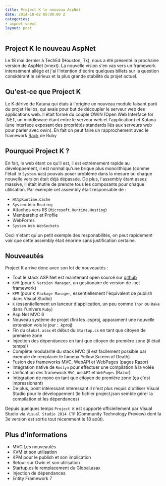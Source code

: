 ```yaml
---
title: Project K le nouveau AspNet
date: 2014-10-02 00:00:00 Z
categories:
- aspnet-vnext
layout: post
---
```


## Project K le nouveau AspNet

Le 18 mai dernier à TechEd (Houston, Tx), nous a été présenté la prochaine version de AspNet (vnext). La nouvelle vision s'en vas vers un framework intensément allégé et j'ai l'intention d'écrire quelques billets sur la question considérant le sérieux et la plus grande stabilité du projet actuel.

## Qu'est-ce que Project K

Le K dérive de Katana qui étais à l'origine un nouveau module faisant parti du projet Helios, qui avais pour but de découpler le serveur web des applications web. Il était formé du couple OWIN (Open Web Interface for .NET, un middleware étant entre le serveur web et l'application) et Katana (une interface exposant des propriétés standards liés aux serveurs web pour parler avec owin). En fait on peut faire un rapprochement avec le framework [Rack](http://rack.github.io/) de Ruby

## Pourquoi Project K ?

En fait, le web étant ce qu'il est, il est extrèmement rapide au développement, il est normal qu'une brique plus monolithique (comme l'était le `System.Web`) pouvais poser problème dans la mesure où chaque nouvelle version était déjà dépassée. De plus, l'assembly étant assez massive, il était inutile de prendre tous les composants pour chaque utilisation. Par exemple cet assembly était responsable de :

- `HttpRuntime.Cache`
- `System.Web.Routing`
- Attaches vers IIS (`Microsoft.Runtime.Hosting`)
- Membership et Profile
- WebForms
- `System.Web.WebSockets`

Ceci n'étant qu'un petit exemple des responabilités, on peut rapidement voir que cette assembly était énorme sans justification certaine.

## Nouveautés

Project K arrive donc avec son lot de nouveautés :

- Tout le stack ASP.Net est maintenant open sourcé sur [github](https://github.com/aspnet)
- `KVM` (pour `K Version Manager`, un gestionaire de version de .net framework)
- `KPM` (pour `K Package Manager`, essentiellement l'équivalent de publish dans Visual Studio)
- `K` (essentiellement un lanceur d'application, un peu comme `Thor` ou `Rake` dans l'univers `Ruby`)
- Asp.Net MVC 6
- Nouveau système de projet (fini les .csproj, apparament une nouvelle extension vois le jour : .kproj)
- Fin du `Global.asax` et début du `Startup.cs` en tant que citoyen de première zone
- Injection des dépendances en tant que citoyen de première zone (il était temps!)
- Complète modularité du stack MVC (il est facilement possible par exemple de remplacer le fameux Yellow Screen of Death)
- Fusion des frameworks MVC, WebAPI et WebPages (pages Razor)
- Intégration native de `Roslyn` pour effectuer une compilation à la volée
- Unification des framework `MVC`, `WebAPI` et `WebPages` (Razor)
- Intégration de mono en tant que citoyen de première zone (ça c'est impressionant)
- De plus, point intéressant intéressant il n'est plus requis d'utiliser Visual Studio pour le développement (le fichier project.json semble gérer la compilation et les dépendances)

Depuis quelques temps `Project K` est supporté officiellement par Visual Studio via `Visual Studio 2014 CTP` (Community Technology Preview) dont la 3e version est sortie tout récemment le 18 août).

## Plus d'informations

- MVC Les nouveautés
- KVM et son utilisation
- KPM pour le publish et son implication
- Retour sur Owin et son utilisation
- Startup.cs le remplacement du Global.asax
- Injection de dépendances
- Entity Framework 7
